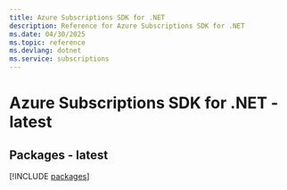 ```yaml
---
title: Azure Subscriptions SDK for .NET
description: Reference for Azure Subscriptions SDK for .NET
ms.date: 04/30/2025
ms.topic: reference
ms.devlang: dotnet
ms.service: subscriptions
---
```

# Azure Subscriptions SDK for .NET - latest
## Packages - latest
[!INCLUDE [packages](subscriptions-index.md)]